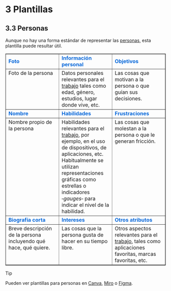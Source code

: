 # 3 Plantillas

## 3.3 Personas

Aunque no hay una forma estándar de representar las
[personas](/2_Tecnicas_y_herramientas/2_1_3_Personas.md), esta plantilla puede
resultar útil.

<table border="">
    <tr style="color:#0969DA;font-weight: bold;">
        <td style="width: 33%;">
            Foto
        </td>
        <td style="width: 33%;">
            Información personal
        </td>
        <td style="width: 33%;">
            Objetivos
        </td>
    </tr>
    <tr style="vertical-align: top;">
        <td>
            Foto de la persona
        </td>
        <td>
            Datos personales relevantes para el
            <a href="/4_Conceptos/4_Trabajo_y_area_de_trabajo.md">trabajo</a>
            tales como edad, género, estudios, lugar donde vive, etc.
        </td>
        <td>
            Las cosas que motivan a la persona o que guían sus decisiones.
        </td>
    </tr>
    <tr style="color:#0969DA;font-weight: bold;">
        <td>
            Nombre
        </td>
        <td>
            Habilidades
        </td>
        <td>
            Frustraciones
        </td>
    </tr>
    <tr style="vertical-align: top;">
        <td>
            Nombre propio de la persona
        </td>
        <td>
            Habilidades relevantes para el
            <a href="/4_Conceptos/4_Trabajo_y_area_de_trabajo.md">trabajo</a>,
            por ejemplo, en el uso de dispositivos, de aplicaciones, etc.
            Habitualmente se utilizan representaciones gráficas como estrellas o
            indicadores ‑<i>gauges</i>‑ para indicar el nivel de la habilidad.
        </td>
        <td>
            Las cosas que molestan a la persona o que le generan fricción.
        </td>
    </tr>
    <tr  style="color:#0969DA;font-weight: bold;">
        <td>
            Biografía corta
        </td>
        <td>
            Intereses
        </td>
        <td>
            Otros atributos
        </td>
    </tr>
    <tr style="vertical-align: top;">
        <td>
            Breve descripción de la persona incluyendo qué hace, qué quiere.
        </td>
        <td>
            Las cosas que la persona gusta de hacer en su tiempo libre.
        </td>
        <td>
            Otros aspectos relevantes para el
            <a href="/4_Conceptos/4_Trabajo_y_area_de_trabajo.md">trabajo</a>,
            tales como aplicaciones favoritas, marcas favoritas, etc.
        </td>
    </tr>
</table>

> [!TIP]
> Pueden ver plantillas para personas en
> [Canva](https://www.canva.com/templates/s/user-persona/),
> [Miro](https://miro.com/templates/personas/) o
> [Figma](https://www.figma.com/community/file/881830156311997001).
